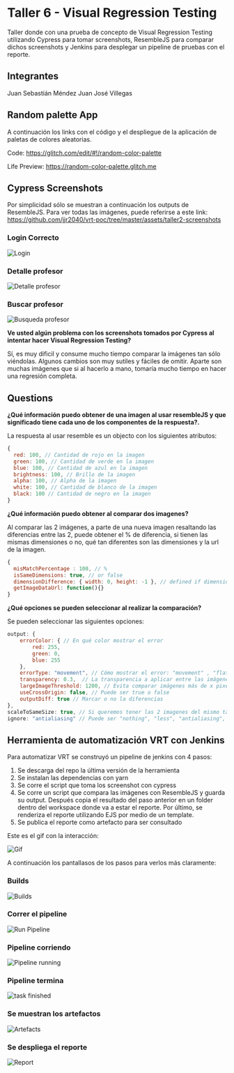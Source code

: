 # Taller 6 - Visual Regression Testing 

Taller donde con una prueba de concepto de Visual Regression Testing utilizando Cypress para tomar screenshots, ResembleJS para comparar dichos screenshots y Jenkins para desplegar un pipeline de pruebas con el reporte. 

## Integrantes

Juan Sebastián Méndez
Juan José Villegas

## Random palette App
A continuación los links con el código y el despliegue de la aplicación de paletas de colores aleatorias.

Code: https://glitch.com/edit/#!/random-color-palette

Life Preview: https://random-color-palette.glitch.me

## Cypress Screenshots

Por simplicidad sólo se muestran a continuación los outputs de ResembleJS. Para ver todas las imágenes, puede referirse a este link: https://github.com/jjr2040/vrt-poc/tree/master/assets/taller2-screenshots

### Login Correcto

![Login](https://github.com/jjr2040/vrt-poc/raw/master/assets/taller2-screenshots/1-login_correcto_spec.js/output.png)

### Detalle profesor

![Detalle profesor](https://github.com/jjr2040/vrt-poc/raw/master/assets/taller2-screenshots/3-profesor_spec.js/output.png)

### Buscar profesor

![Busqueda profesor](https://github.com/jjr2040/vrt-poc/raw/master/assets/taller2-screenshots/4-search_teacher.js/output.png)

**Ve usted algún problema con los screenshots tomados por Cypress al intentar hacer Visual Regression Testing?**

Sí, es muy dificil y consume mucho tiempo comparar la imágenes tan sólo viéndolas. Algunos cambios son muy sutiles y fáciles de omitir. Aparte son muchas imágenes que si al hacerlo a mano, tomaría mucho tiempo en hacer una regresión completa.

## Questions

**¿Qué información puedo obtener de una imagen al usar resembleJS y que significado tiene cada uno de los componentes de la respuesta?.**

La respuesta al usar resemble es un objecto con los siguientes atributos: 

```javascript
{
  red: 100, // Cantidad de rojo en la imagen
  green: 100, // Cantidad de verde en la imagen
  blue: 100, // Cantidad de azul en la imagen
  brightness: 100, // Brillo de la imagen
  alpha: 100, // Alpha de la imagen
  white: 100, // Cantidad de blanco de la imagen
  black: 100 // Cantidad de negro en la imagen
}
```

**¿Qué información puedo obtener al comparar dos imagenes?**

Al comparar las 2 imágenes, a parte de una nueva imagen resaltando las diferencias entre las 2, puede obtener el % de diferencia, si tienen las mismas dimensiones o no, qué tan diferentes son las dimensiones y la url de la imagen. 

```javascript
{
  misMatchPercentage : 100, // %
  isSameDimensions: true, // or false
  dimensionDifference: { width: 0, height: -1 }, // defined if dimensions are not the same
  getImageDataUrl: function(){}
}
```

**¿Qué opciones se pueden seleccionar al realizar la comparación?**

Se pueden seleccionar las siguientes opciones:

```javascript
output: {
    errorColor: { // En qué color mostrar el error
        red: 255,
        green: 0,
        blue: 255
    },
    errorType: "movement", // Cómo mostrar el error: "movement" , "flat", "flatDifferenceIntensity" y "diffOnly"
    transparency: 0.3,  // La transparencia a aplicar entre las imágenes
    largeImageThreshold: 1200, // Evita comparar imágenes más de x pixeles
    useCrossOrigin: false, // Puede ser true o false
    outputDiff: true // Marcar o no la diferencias
},
scaleToSameSize: true, // Si queremos tener las 2 imagenes del mismo tamaño antes de comprarlas
ignore: "antialiasing" // Puede ser "nothing", "less", "antialiasing", "colors" o "alpha"
```

## Herramienta de automatización VRT con Jenkins

Para automatizar VRT se construyó un pipeline de jenkins con 4 pasos: 

1) Se descarga del repo la última versión de la herramienta
2) Se instalan las dependencias con yarn
3) Se corre el script que toma los screenshot con cypress 
4) Se corre un script que compara las imágenes con ResembleJS y guarda su output. Después copia el resultado del paso anterior en un folder dentro del workspace donde va a estar el reporte. Por último, se renderiza el reporte utilizando EJS por medio de un template. 
5) Se publica el reporte como artefacto para ser consultado

Este es el gif con la interacción: 

![Gif](https://github.com/jjr2040/vrt-poc/raw/master/assets/vrt-jenkins/vrt-jenkins.gif)

A continuación los pantallasos de los pasos para verlos más claramente:

### Builds

![Builds](https://github.com/jjr2040/vrt-poc/raw/master/assets/vrt-jenkins/screenshots/builds.png)

### Correr el pipeline
![Run Pipeline](https://github.com/jjr2040/vrt-poc/raw/master/assets/vrt-jenkins/screenshots/run-task.png)

### Pipeline corriendo
![Pipeline running](https://github.com/jjr2040/vrt-poc/raw/master/assets/vrt-jenkins/screenshots/task-running.png)

### Pipeline termina
![task finished](https://github.com/jjr2040/vrt-poc/raw/master/assets/vrt-jenkins/screenshots/finished-running.png)

### Se muestran los artefactos
![Artefacts](https://github.com/jjr2040/vrt-poc/raw/master/assets/vrt-jenkins/screenshots/artifacts.png)

### Se despliega el reporte
![Report](https://github.com/jjr2040/vrt-poc/raw/master/assets/vrt-jenkins/screenshots/report.png)